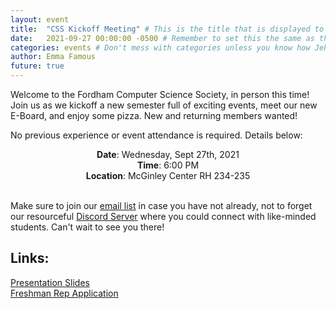 ```yaml
---
layout: event
title:  "CSS Kickoff Meeting" # This is the title that is displayed to users
date:   2021-09-27 00:00:00 -0500 # Remember to set this the same as the filename to avoid confusion
categories: events # Don't mess with categories unless you know how Jekyll works
author: Emma Famous
future: true
---
```


Welcome to the Fordham Computer Science Society, in person this time!
Join us as we kickoff a new semester full of exciting events, meet our new E-Board, and enjoy some pizza.
New and returning members wanted!

No previous experience or event attendance is required. Details below:

<p style="text-align: center">
<b>Date</b>: Wednesday, Sept 27th, 2021<br>
<b>Time</b>: 6:00 PM<br>
<b>Location</b>: McGinley Center RH 234-235<br>
<br>

Make sure to join our <a href="https://github.us9.list-manage.com/subscribe/post?u=cf1fafbda315812617288f238&id=d0fcfb2a4b">email list</a> in case you have not already, not to forget our resourceful <a href="https://discord.gg/uVuj22Pg7w">Discord Server</a> where you could connect with like-minded students. Can't wait to see you there!

<h2>Links:</h2>

<a href="https://docs.google.com/presentation/d/1lbnzWWBN41jG-dNIEpOgE77o_uZGRmS0SJC5kmIa-as/edit?usp=sharing">Presentation Slides</a><br>
<a href="https://bit.ly/FrshRep">Freshman Rep Application</a><br>